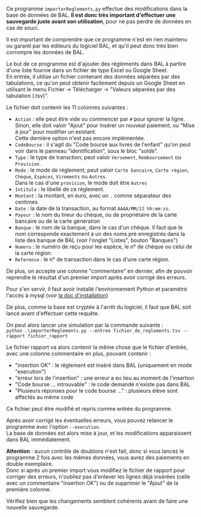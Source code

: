 Ce programme `importerReglements.py` effectue des modifications dans la base de données de BAL. **Il est donc très important d'effectuer une sauvegarde juste avant son utilisation**, pour ne pas perdre de données en cas de souci.

Il est important de comprendre que ce programme n'est en rien maintenu ou garanti par les éditeurs du logiciel BAL, et qu'il peut donc très bien corrompre les données de BAL.

Le but de ce programme est d'ajouter des règlements dans BAL à partire d'une liste fournie dans un fichier de type Excel ou Google Sheet.  
En entrée, il utilise un fichier contenant des données séparées par des tabulations, ce qu'on peut obtenir facilement depuis un Google Sheet en utilisant le menu Fichier → Télécharger → "Valeurs séparées par des tabulation (.tsv)".

Le fichier doit contenir les 11 colonnes suivantes :
 - `Action` : elle peut être vide ou commencer par `#` pour ignorer la ligne.  
   Sinon, elle doit valoir "Ajout" pour insérer un nouveal paiement, ou "Mise à jour" pour modifier un existant.  
   Cette dernière option n'est pas encore implémentée.
 - `CodeBourse` : il s'agit du "Code bourse aux livres de l'enfant" qu'on peut voir dans le panneau "identification", sous le bloc "solde".
 - `Type` : le type de transction; peut valoir `Versement`, `Remboursement` ou `Provision`.
 - `Mode` : le mode de réglement; peut valoir `Carte bancaire`, `Carte région`, `Chèque`, `Espèces`, `Virements` ou `Autres`.  
    Dans le cas d'une `provision`, le mode doit être `Autres`
 - `Intitule` : le libellé de ce réglement.
 - `Montant` : la montant, en euro, avec un `.` comme séparateur des centimes
 - `Date` : la date de la transaction, au format `AAAA/MM/JJ hh:mm:ss`.
 - `Payeur` : le nom du tireur du chèque, ou de propriétaire de la carte bancaire ou de la carte génération
 - `Banque` : le nom de la banque, dans le cas d'un chèque. Il faut que le nom corresponde exactement à un des noms pré enregistrés dans la liste des banque de BAL (voir l'onglet "Listes", bouton "Banques")
 - `Numero` : le numéro de reçu pour les espèce, le n° de chèque ou celui de la carte région.
 - `Reference` : le n° de transaction dans le cas d'une carte région.

De plus, on accepte une colonne "commentaire" en dernier, afin de pouvoir reprendre le résultat d'un premier import après avoir corrigé des erreurs.

Pour s'en servir, il faut avoir installé l'environnement Python et paramétré l'accès à mysql (voir [la doc d'installation](Installation.md))

De plus, comme la base est cryptée à l'arrêt du logiciel, il faut que BAL soit lancé avant d'effectuer cette requête.

On peut alors lancer une simulation par la commande suivante :  
`python .\importerReglements.py --entree fichier_de_reglements.tsv --rapport fichier_rapport`

Le fichier rapport va alors contenir la même chose que le fichier d'entrée, avec une colonne commentaire en plus, pouvant contenir :
 - "insertion OK" : le règlement est inséré dans BAL (uniquement en mode "execution")
 - "erreur lors de l'insertion" : une erreur a eu lieu au moment de l'insertion
 - "Code bourse ... introuvable" : le code demandé n'existe pas dans BAL
 - "Plusieurs réponses pour le code bourse ..." : plusieurs élève sont affectés au même code

Ce fichier peut être modifié et repris comme entrée du programme.

Après avoir corrigé les éventuelles erreurs, vous pouvez relancer le programme avec l'option `--execution`.  
La base de données est alors mise à jour, et les modifications apparaissent dans BAL immédiatement.

**Attention** : aucun contrôle de doublons n'est fait, donc si vous lancez le programme 2 fois avec les mêmes données, vous aurez des paiements en double exemplaire.  
Donc si après un premier import vous modifiez le fichier de rapport pour corriger des erreurs, n'oubliez pas d'enlever les lignes déjà insérées (celle avec un commentaire "insertion OK") ou de supprimer le "Ajout" de la première colonne.

Vérifiez bien que les changements semblent cohérents avant de faire une nouvelle sauvegarde.